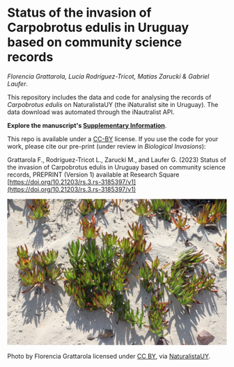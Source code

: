 # Status of the invasion of Carpobrotus edulis in Uruguay based on community science records
*Florencia Grattarola, Lucía Rodríguez-Tricot, Matías Zarucki & Gabriel Laufer*.

This repository includes the data and code for analysing the records of *Carpobrotus edulis* on NaturalistaUY (the iNaturalist site in Uruguay). The data download was automated through the iNautralist API.

**Explore the manuscript's [Supplementary Information](https://bienflorencia.github.io/carpobrotus-uruguay/code/carpobrotus-uruguay-en.html)**.

This repo is available under a [CC-BY](https://creativecommons.org/licenses/by/4.0/deed.es) license. If you use the code for your work, please cite our pre-print (under review in *Biological Invasions*):

Grattarola F., Rodríguez-Tricot L., Zarucki M., and Laufer G. (2023) Status of the invasion of Carpobrotus edulis in Uruguay based on community science records, PREPRINT (Version 1) available at Research Square [https://doi.org/10.21203/rs.3.rs-3185397/v1](https://doi.org/10.21203/rs.3.rs-3185397/v1)


![](docs/Carpobrotus_edulis.jpeg)

Photo by Florencia Grattarola licensed under [CC BY](http://creativecommons.org/licenses/by/4.0/), via [NaturalistaUY](https://www.naturalista.uy/observations/38173952).
